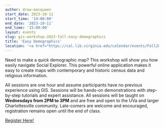```yaml
---
author: drew-macqueen
start_date: 2023-10-11
start_time: '14:00:00'
end_date: '2023-10-11'
end_time: '15:00:00'
layout: events
slug: gis-workshop-2023-fall-easy-demographics
title: 'Easy Demographics'
location: '<a href="https://cal.lib.virginia.edu/calendar/events/Fall2023GISWorkshop6">Register for Zoom Link</a>'
---
```


Need to make a quick demographic map?  This workshop will show you how easily navigate Social Explorer.  This powerful online application makes it easy to create maps with contemporary and historic census data and religious information.

All sessions are one hour and assume participants have no previous experience using GIS.  Sessions will be hands-on demonstrations with step-by-step tutorials and expert assistance.  All sessions will be taught on **Wednesdays from 2PM to 3PM** and are free and open to the UVa and larger Charlottesville community. Late-comers are welcome and encouraged, registration remains open until the end of class.

[Register Here!](https://cal.lib.virginia.edu/calendar/events/Fall2023GISWorkshop6)
